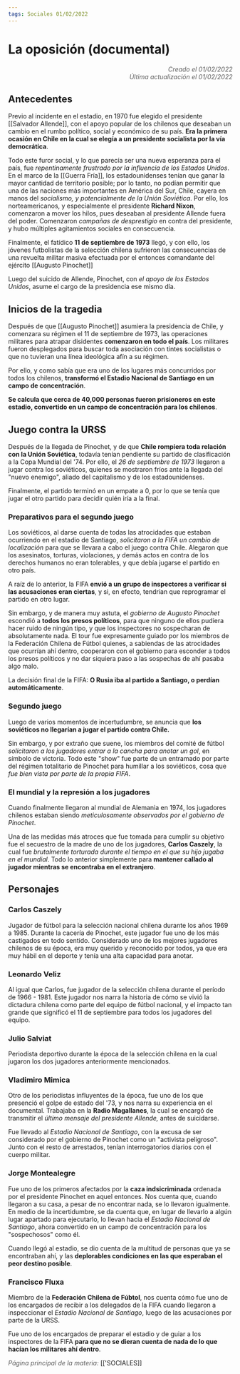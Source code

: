 ```yaml
---
tags: Sociales 01/02/2022
---
```


# La oposición (documental)
<div style="text-align: right; opacity: 0.7; font-style: italic;">Creado el 01/02/2022</div>
<div style="text-align: right; opacity: 0.7; font-style: italic;">Última actualización el 01/02/2022</div>

## Antecedentes 

Previo al incidente en el estadio, en 1970 fue elegido el presidente [[Salvador Allende]], con el apoyo popular de los chilenos que deseaban un cambio en el rumbo político, social y económico de su país. **Era la primera ocasión en Chile en la cual se elegía a un presidente socialista por la vía democrática**.

Todo este furor social, y lo que parecía ser una nueva esperanza para el país, fue *repentinamente frustrado por la influencia de los Estados Unidos*. En el marco de la [[Guerra Fría]], los estadounidenses tenían que ganar la mayor cantidad de territorio posible; por lo tanto, no podían permitir que una de las naciones más importantes en América del Sur, Chile, cayera en manos del *socialismo, y potencialmente de la Unión Soviética*.
Por ello, los norteamericanos, y especialmente el presidente **Richard Nixon**, comenzaron a mover los hilos, pues deseaban al presidente Allende fuera del poder. Comenzaron *campañas de desprestigio* en contra del presidente, y hubo múltiples agitamientos sociales en consecuencia.

Finalmente, el fatídico **11 de septiembre de 1973** llegó, y con ello, los jóvenes futbolistas de la selección chilena sufrieron las consecuencias de una revuelta militar masiva efectuada por el entonces comandante del ejército [[Augusto Pinochet]]

Luego del suicido de Allende, Pinochet, con *el apoyo de los Estados Unidos*, asume el cargo de la presidencia ese mismo día.

## Inicios de la tragedia

Después de que [[Augusto Pinochet]] asumiera la presidencia de Chile, y comenzara su régimen el 11 de septiembre de 1973, las operaciones militares para atrapar disidentes **comenzaron en todo el país**. Los militares fueron desplegados para buscar toda asociación con tintes socialistas o que no tuvieran una línea ideológica afín a su régimen.

Por ello, y como sabía que era uno de los lugares más concurridos por todos los chilenos, **transformó el Estadio Nacional de Santiago en un campo de concentración**.

**Se calcula que cerca de 40,000 personas fueron prisioneros en este estadio, convertido en un campo de concentración para los chilenos**.

## Juego contra la URSS

Después de la llegada de Pinochet, y de que **Chile rompiera toda relación con la Unión Soviética**, todavía tenían pendiente su partido de clasificación a la Copa Mundial del '74. Por ello, el *26 de septiembre de 1973* llegaron a jugar contra los soviéticos, quienes se mostraron fríos ante la llegada del "nuevo enemigo", aliado del capitalismo y de los estadounidenses.

Finalmente, el partido terminó en un empate a 0, por lo que se tenía que jugar el otro partido para decidir quién iría a la final.

### Preparativos para el segundo juego

Los soviéticos, al darse cuenta de todas las atrocidades que estaban ocurriendo en el estadio de Santiago, *solicitaron a la FIFA un cambio de localización* para que se llevara a cabo el juego contra Chile. Alegaron que los asesinatos, torturas, violaciones, y demás actos en contra de los derechos humanos no eran tolerables, y que debía jugarse el partido en otro país.

A raíz de lo anterior, la FIFA **envió a un grupo de inspectores a verificar si las acusaciones eran ciertas**, y si, en efecto, tendrían que reprogramar el partido en otro lugar.

Sin embargo, y de manera muy astuta, el *gobierno de Augusto Pinochet* escondió a **todos los presos políticos**, para que ninguno de ellos pudiera hacer ruido de ningún tipo, y que los inspectores no sospecharan de absolutamente nada. El tour fue expresamente guiado por los miembros de la Federación Chilena de Fútbol quienes, a sabiendas de las atrocidades que ocurrían ahí dentro, cooperaron con el gobierno para esconder a todos los presos políticos y no dar siquiera paso a las sospechas de ahí pasaba algo malo.

La decisión final de la FIFA: **O Rusia iba al partido a Santiago, o perdían automáticamente**.

### Segundo juego

Luego de varios momentos de incertudumbre, se anuncia que **los soviéticos no llegarían a jugar el partido contra Chile.**

Sin embargo, y por extraño que suene, los miembros del comité de fútbol *solicitaron a los jugadores entrar a la cancha para anotar un gol*, en símbolo de victoria.
Todo este "show" fue parte de un entramado por parte del régimen totalitario de Pinochet para humillar a los soviéticos, cosa que *fue bien vista por parte de la propia FIFA*.

### El mundial y la represión a los jugadores

Cuando finalmente llegaron al mundial de Alemania en 1974, los jugadores chilenos estaban siendo *meticulosamente observados por el gobierno de Pinochet*. 

Una de las medidas más atroces que fue tomada para cumplir su objetivo fue el secuestro de la madre de uno de los jugadores, **Carlos Caszely**, la cual fue *brutalmente torturada durante el tiempo en el que su hijo jugaba en el mundial*.
Todo lo anterior simplemente para **mantener callado al jugador mientras se encontraba en el extranjero**.

## Personajes

### Carlos Caszely

Jugador de fútbol para la selección nacional chilena durante los años 1969 a 1985. Durante la cacería de Pinochet, este jugador fue uno de los más castigados en todo sentido.
Considerado uno de los mejores jugadores chilenos de su época, era muy querido y reconocido por todos, ya que era muy hábil en el deporte y tenía una alta capacidad para anotar.

### Leonardo Veliz

Al igual que Carlos, fue jugador de la selección chilena durante el período de 1966 - 1981. Este jugador nos narra la historia de cómo se vivió la dictadura chilena como parte del equipo de fútbol nacional, y el impacto tan grande que significó el 11 de septiembre para todos los jugadores del equipo.

### Julio Salviat

Periodista deportivo durante la época de la selección chilena en la cual jugaron los dos jugadores anteriormente mencionados. 

### Vladimiro Mimica

Otro de los periodistas influyentes de la época, fue uno de los que presenció el golpe de estado del '73, y nos narra su experiencia en el documental. Trabajaba en la **Radio Magallanes**, la cual se encargó de transmitir el *último mensaje del presidente Allende,* antes de suicidarse.

Fue llevado al *Estadio Nacional de Santiago*, con la excusa de ser considerado por el gobierno de Pinochet como un "activista peligroso". Junto con el resto de arrestados, tenían interrogatorios diarios con el cuerpo militar.

### Jorge Montealegre

Fue uno de los primeros afectados por la **caza indsicriminada** ordenada por el presidente Pinochet en aquel entonces. 
Nos cuenta que, cuando llegaron a su casa, a pesar de no encontrar nada, se lo llevaron igualmente. En medio de la incertidumbre, se da cuenta que, en lugar de llevarlo a algún lugar apartado para ejecutarlo, lo llevan hacia el *Estadio Nacional de Santiago*, ahora convertido en un campo de concentración para los "sospechosos" como él.

Cuando llegó al estadio, se dio cuenta de la multitud de personas que ya se encontraban ahí, y las **deplorables condiciones en las que esperaban el peor destino posible**.

### Francisco Fluxa

Miembro de la **Federación Chilena de Fúbtol**, nos cuenta cómo fue uno de los encargados de recibir a los delegados de la FIFA cuando llegaron a inspeccionar el *Estadio Nacional de Santiago*, luego de las acusaciones por parte de la URSS.

Fue uno de los encargados de preparar el estadio y de guiar a los inspectores de la FIFA **para que no se dieran cuenta de nada de lo que hacían los militares ahí dentro**.

<span style="opacity: 0.7; font-style: italic;">Página principal de la materia:</span> [['SOCIALES]]